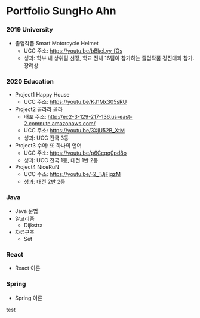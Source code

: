# Portfolio SungHo Ahn



### 2019 University

- 졸업작품 Smart Motorcycle Helmet
  - UCC 주소: https://youtu.be/bBkeLyy_fOs
  - 성과: 학부 내 상위팀 선정, 학교 전체 16팀이 참가하는 졸업작품 경진대회 참가. 장려상

### 2020 Education

- Project1 Happy House
  - UCC 주소: https://youtu.be/KJ1Mx305sRU
- Project2 골라라 골라
  - 배포 주소: http://ec2-3-129-217-136.us-east-2.compute.amazonaws.com/ 
  - UCC 주소: https://youtu.be/3XjU52B_XtM
  - 성과: UCC 전국 3등
- Project3 수어: 또 하나의 언어
  - UCC 주소: https://youtu.be/p6Ccgq0pd8o
  - 성과: UCC 전국 1등, 대전 1반 2등
- Project4 NiceRuN
  - UCC 주소: https://youtu.be/-2_TJjFjgzM
  - 성과: 대전 2반 2등

### Java

- Java 문법
- 알고리즘
  - Dijkstra
- 자료구조
  - Set

### React

- React 이론

### Spring

- Spring 이론

test
